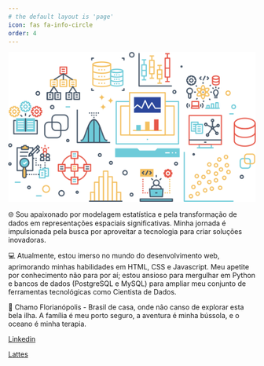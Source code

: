 ```yaml
---
# the default layout is 'page'
icon: fas fa-info-circle
order: 4
---
```

![header](https://github.com/silveiratcl/images/blob/main/datascience.png?raw=true)

🌐 Sou apaixonado por modelagem estatística e pela transformação de dados em representações espaciais significativas. Minha jornada é impulsionada pela busca por aproveitar a tecnologia para criar soluções inovadoras.

💻 Atualmente, estou imerso no mundo do desenvolvimento web, aprimorando minhas habilidades em HTML, CSS e Javascript. Meu apetite por conhecimento não para por aí; estou ansioso para mergulhar em Python e bancos de dados (PostgreSQL e MySQL) para ampliar meu conjunto de ferramentas tecnológicas como Cientista de Dados.

🌴 Chamo Florianópolis - Brasil de casa, onde não canso de explorar esta bela ilha. A família é meu porto seguro, a aventura é minha bússola, e o oceano é minha terapia.

[Linkedin](https://www.linkedin.com/in/thiagoclsilveira/)

[Lattes](https://lattes.cnpq.br/5960267776845701)